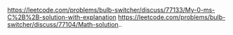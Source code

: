 https://leetcode.com/problems/bulb-switcher/discuss/77133/My-0-ms-C%2B%2B-solution-with-explanation
https://leetcode.com/problems/bulb-switcher/discuss/77104/Math-solution..